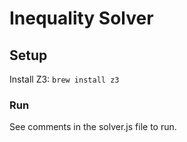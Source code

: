# Inequality Solver

## Setup

Install Z3: `brew install z3`

### Run

See comments in the solver.js file to run.
